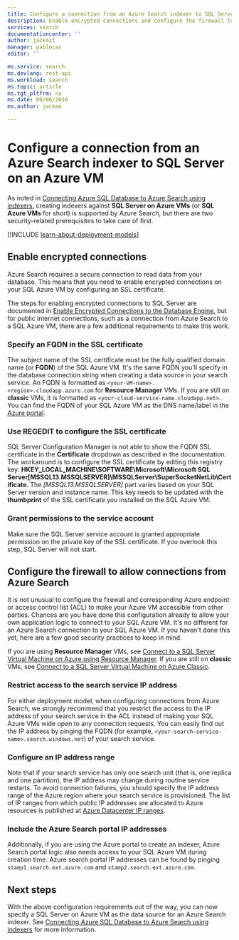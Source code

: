 ```yaml
---
title: Configure a connection from an Azure Search indexer to SQL Server on an Azure virtual machine | Microsoft Azure | Indexers
description: Enable encrypted connections and configure the firewall to allow connections to SQL Server on an Azure virtual machine (VM) from an indexer on Azure Search.
services: search
documentationcenter: ''
author: jack4it
manager: pablocas
editor: ''

ms.service: search
ms.devlang: rest-api
ms.workload: search
ms.topic: article
ms.tgt_pltfrm: na
ms.date: 09/06/2016
ms.author: jackma

---
```

# Configure a connection from an Azure Search indexer to SQL Server on an Azure VM
As noted in [Connecting Azure SQL Database to Azure Search using indexers](search-howto-connecting-azure-sql-database-to-azure-search-using-indexers-2015-02-28.md#frequently-asked-questions), creating indexers against **SQL Server on Azure VMs** (or **SQL Azure VMs** for short) is supported by Azure Search, but there are two security-related prerequisites to take care of first. 

[!INCLUDE [learn-about-deployment-models](../../includes/learn-about-deployment-models-both-include.md)]

## Enable encrypted connections
Azure Search requires a secure connection to read data from your database. This means that you need to enable encrypted connections on your SQL Azure VM by configuring an SSL certificate.

The steps for enabling encrypted connections to SQL Server are documented in [Enable Encrypted Connections to the Database Engine](https://msdn.microsoft.com/library/ms191192.aspx), but for public internet connections, such as a connection from Azure Search to a SQL Azure VM, there are a few additional requirements to make this work.

### Specify an FQDN in the SSL certificate
The subject name of the SSL certificate must be the fully qualified domain name (or **FQDN**) of the SQL Azure VM. It's the same FQDN you'll specify in the database connection string when creating a data source in your search service. An FQDN is formatted as `<your-VM-name>.<region>.cloudapp.azure.com` for **Resource Manager** VMs. If you are still on **classic** VMs, it is formatted as `<your-cloud-service-name.cloudapp.net>`. You can find the FQDN of your SQL Azure VM as the DNS name/label in the [Azure portal](https://portal.azure.com/).

### Use REGEDIT to configure the SSL certificate
SQL Server Configuration Manager is not able to show the FQDN SSL certificate in the **Certificate** dropdown as described in the documentation. The workaround is to configure the SSL certificate by editing this registry key: **HKEY_LOCAL_MACHINE\SOFTWARE\Microsoft\Microsoft SQL Server\[MSSQL13.MSSQLSERVER]\MSSQLServer\SuperSocketNetLib\Certificate**. The *[MSSQL13.MSSQLSERVER]* part varies based on your SQL Server version and instance name. This key needs to be updated with the **thumbprint** of the SSL certificate you installed on the SQL Azure VM.

### Grant permissions to the service account
Make sure the SQL Server service account is granted appropriate permission on the private key of the SSL certificate. If you overlook this step, SQL Server will not start.

## Configure the firewall to allow connections from Azure Search
It is not unusual to configure the firewall and corresponding Azure endpoint or access control list (ACL) to make your Azure VM accessible from other parties. Chances are you have done this configuration already to allow your own application logic to connect to your SQL Azure VM. It's no different for an Azure Search connection to your SQL Azure VM. If you haven't done this yet, here are a few good security practices to keep in mind.

If you are using **Resource Manager** VMs, see [Connect to a SQL Server Virtual Machine on Azure using Resource Manager](../virtual-machines/virtual-machines-windows-sql-connect.md). If you are still on **classic** VMs, see [Connect to a SQL Server Virtual Machine on Azure Classic](../virtual-machines/virtual-machines-windows-classic-sql-connect.md).

### Restrict access to the search service IP address
For either deployment model, when configuring connections from Azure Search, we strongly recommend that you restrict the access to the IP address of your search service in the ACL instead of making your SQL Azure VMs wide open to any connection requests. You can easily find out the IP address by pinging the FQDN (for example, `<your-search-service-name>.search.windows.net`) of your search service.

### Configure an IP address range
Note that if your search service has only one search unit (that is, one replica and one partition), the IP address may change during routine service restarts. To avoid connection failures, you should specify the IP address range of the Azure region where your search service is provisioned. The list of IP ranges from which public IP addresses are allocated to Azure resources is published at [Azure Datacenter IP ranges](https://www.microsoft.com/download/details.aspx?id=41653).

### Include the Azure Search portal IP addresses
Additionally, if you are using the Azure portal to create an indexer, Azure Search portal logic also needs access to your SQL Azure VM during creation time. Azure search portal IP addresses can be found by pinging `stamp1.search.ext.azure.com` and `stamp2.search.ext.azure.com`.

## Next steps
With the above configuration requirements out of the way, you can now specify a SQL Server on Azure VM as the data source for an Azure Search indexer. See [Connecting Azure SQL Database to Azure Search using indexers](search-howto-connecting-azure-sql-database-to-azure-search-using-indexers-2015-02-28.md) for more information.

